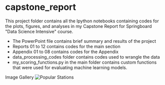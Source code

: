 # capstone_report

This project folder contains all the Ipython notebooks containing codes for the
plots, figures, and analyses in my Capstone Report for Springboard
"Data Science Intensive" course.

- The PowerPoint file contains brief summary and results of the project
- Reports 01 to 12 contains codes for the main section
- Appendix 01 to 08 contains codes for the Appendix
- data_processing_codes folder contains codes used to wrangle the data
- my_scoring_functions.py in the main folder contains custom functions that were
used for evaluating machine learning models.

Image Gallery
![Popular Stations](https://raw.githubusercontent.com/TangoJP/Citibike_capstone_report/blob/master/images/map.png)

